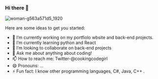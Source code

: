 ### Hi there 👋
![woman-g563a571d5_1920](https://user-images.githubusercontent.com/61581315/179805656-84ec5e00-4941-490c-9d33-8d89da97967e.png)



Here are some ideas to get you started:

- 🔭 I’m currently working on my portfiolo wbsite and back-end projects.
- 🌱 I’m currently learning python and React
- 👯 I’m looking to collaborate on back-end projects
- 💬 Ask me about anything about coding!
- 📫 How to reach me: Twitter-@cookingcodegirl
- 😄 Pronouns: ...
- ⚡ Fun fact: I know other programming languages, C#, Java, C++ .

